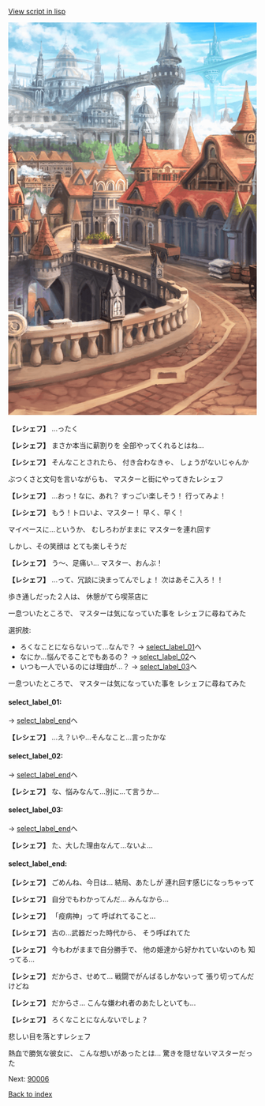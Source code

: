 [View script in lisp](../scripts/20131202.txt)

![town.png](../images/backgrounds/town.png)

**【レシェフ】**
…ったく

**【レシェフ】**
まさか本当に薪割りを
全部やってくれるとはね…

**【レシェフ】**
そんなことされたら、
付き合わなきゃ、
しょうがないじゃんか

ぶつくさと文句を言いながらも、
マスターと街にやってきたレシェフ

**【レシェフ】**
…おっ！なに、あれ？
すっごい楽しそう！
行ってみよ！

**【レシェフ】**
もう！トロいよ、マスター！
早く、早く！

マイペースに…というか、
むしろわがままに
マスターを連れ回す

しかし、その笑顔は
とても楽しそうだ

**【レシェフ】**
う〜、足痛い…
マスター、おんぶ！

**【レシェフ】**
…って、冗談に決まってんでしょ！
次はあそこ入ろ！！

歩き通しだった２人は、
休憩がてら喫茶店に

一息ついたところで、
マスターは気になっていた事を
レシェフに尋ねてみた

選択肢:
- ろくなことにならないって…なんで？ → [select_label_01](#select_label_01)へ
- なにか…悩んでることでもあるの？ → [select_label_02](#select_label_02)へ
- いつも一人でいるのには理由が…？ → [select_label_03](#select_label_03)へ

一息ついたところで、
マスターは気になっていた事を
レシェフに尋ねてみた

#### select_label_01:
 → [select_label_end](#select_label_end)へ

**【レシェフ】**
…え？いや…そんなこと…言ったかな

#### select_label_02:
 → [select_label_end](#select_label_end)へ

**【レシェフ】**
な、悩みなんて…別に…て言うか…

#### select_label_03:
 → [select_label_end](#select_label_end)へ

**【レシェフ】**
た、大した理由なんて…ないよ…

#### select_label_end:

**【レシェフ】**
ごめんね、今日は…
結局、あたしが
連れ回す感じになっちゃって

**【レシェフ】**
自分でもわかってんだ…
みんなから…

**【レシェフ】**
「疫病神」って
呼ばれてること…

**【レシェフ】**
古の…武器だった時代から、
そう呼ばれてた

**【レシェフ】**
今もわがままで自分勝手で、
他の姫達から好かれていないのも
知ってる…

**【レシェフ】**
だからさ、せめて…
戦闘でがんばるしかないって
張り切ってんだけどね

**【レシェフ】**
だからさ…
こんな嫌われ者のあたしといても…

**【レシェフ】**
ろくなことになんないでしょ？

悲しい目を落とすレシェフ

熱血で勝気な彼女に、
こんな想いがあったとは…
驚きを隠せないマスターだった

Next: [90006](90006.md)

[Back to index](index.md)
